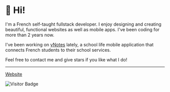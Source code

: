 # 👋 Hi!

I'm a French self-taught fullstack developer. I enjoy designing and creating beautiful, functional websites as well as mobile apps. I've been coding for more than 2 years now.

I've been working on [yNotes](https://ynotes.fr) lately, a school life mobile application that connects French students to their school services.

Feel free to contact me and give stars if you like what I do!

---

[Website](https://florian-lefebvre.dev)

<div height="20"></div>

![Visitor Badge](https://visitor-badge.laobi.icu/badge?page_id=florian-lefebvre&title=Visitors)
